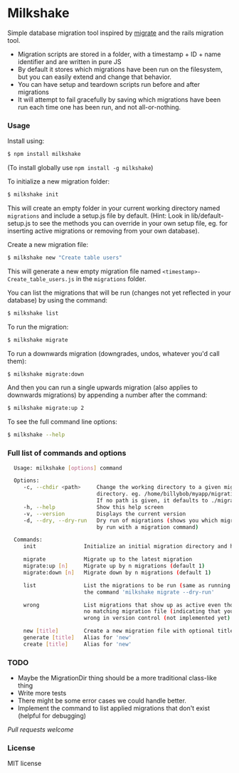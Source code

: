 # Milkshake

Simple database migration tool inspired by [migrate](https://npmjs.org/package/migrate) and
the rails migration tool.

- Migration scripts are stored in a folder, with a timestamp + ID + name identifier
  and are written in pure JS
- By default it stores which migrations have been run on the filesystem, but you can easily
  extend and change that behavior.
- You can have setup and teardown scripts run before and after migrations
- It will attempt to fail gracefully by saving which migrations have been run each time
  one has been run, and not all-or-nothing.

### Usage

Install using:
```sh
$ npm install milkshake
```
(To install globally use `npm install -g milkshake`)

To initialize a new migration folder:
```sh
$ milkshake init
```
This will create an empty folder in your current working directory named `migrations`
and include a setup.js file by default. (Hint: Look in lib/default-setup.js to see
the methods you can override in your own setup file, eg. for inserting active
migrations or removing from your own database).

Create a new migration file:
```sh
$ milkshake new "Create table users"
```
This will generate a new empty migration file named `<timestamp>-Create_table_users.js`
in the `migrations` folder.

You can list the migrations that will be run (changes not yet reflected in your database) by using
the command:
```sh
$ milkshake list
```

To run the migration:
```sh
$ milkshake migrate
```

To run a downwards migration (downgrades, undos, whatever you'd call them):
```sh
$ milkshake migrate:down
```

And then you can run a single upwards migration (also applies to downwards migrations) by appending
a number after the command:
```sh
$ milkshake migrate:up 2
```

To see the full command line options:
```sh
$ milkshake --help
```

### Full list of commands and options
```sh
  Usage: milkshake [options] command

  Options:
     -c, --chdir <path>     Change the working directory to a given migration
                            directory. eg. /home/billybob/myapp/migrations
                            If no path is given, it defaults to ./migrations
     -h, --help             Show this help screen
     -v, --version          Displays the current version
     -d, --dry, --dry-run   Dry run of migrations (shows you which migrations would
                            by run with a migration command)

  Commands:
     init               Initialize an initial migration directory and helper file(s)

     migrate            Migrate up to the latest migration
     migrate:up [n]     Migrate up by n migrations (default 1)
     migrate:down [n]   Migrate down by n migrations (default 1)

     list               List the migrations to be run (same as running
                        the command 'milkshake migrate --dry-run'

     wrong              List migrations that show up as active even though there is
                        no matching migration file (indicating that you did something
                        wrong in version control (not implemented yet)

     new [title]        Create a new migration file with optional title
     generate [title]   Alias for 'new'
     create [title]     Alias for 'new'
```

### TODO
- Maybe the MigrationDir thing should be a more traditional class-like thing
- Write more tests
- There might be some error cases we could handle better.
- Implement the command to list applied migrations that don't exist (helpful for
  debugging)

*Pull requests welcome*

### License

MIT license
